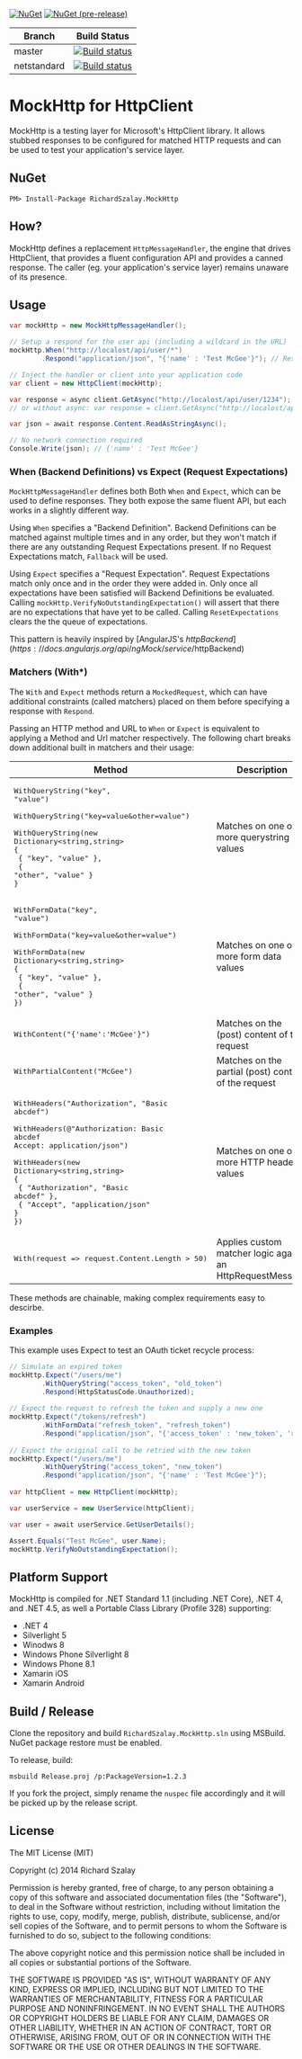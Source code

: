 [![NuGet](http://img.shields.io/nuget/v/RichardSzalay.MockHttp.svg?style=flat-square)](https://www.nuget.org/packages/RichardSzalay.MockHttp/)
[![NuGet (pre-release)](http://img.shields.io/nuget/vpre/RichardSzalay.MockHttp.svg?style=flat-square)](https://www.nuget.org/packages/RichardSzalay.MockHttp/)

| Branch   | Build Status  |
|----------|:-------------:|
| master |  [![Build status](https://ci.appveyor.com/api/projects/status/3in8hmcyg11wpcjw/branch/master?svg=true)](https://ci.appveyor.com/project/richardszalay/mockhttp) |
| netstandard |    [![Build status](https://ci.appveyor.com/api/projects/status/3in8hmcyg11wpcjw/branch/netstandard?svg=true)](https://ci.appveyor.com/project/richardszalay/mockhttp)   |

MockHttp for HttpClient
=====================

MockHttp is a testing layer for Microsoft's HttpClient library. It allows stubbed responses to be configured for matched HTTP requests and can be used to test your application's service layer.

## NuGet

    PM> Install-Package RichardSzalay.MockHttp

## How?

MockHttp defines a replacement `HttpMessageHandler`, the engine that drives HttpClient, that provides a fluent configuration API and provides a canned response. The caller (eg. your application's service layer) remains unaware of its presence.

## Usage

```csharp
var mockHttp = new MockHttpMessageHandler();

// Setup a respond for the user api (including a wildcard in the URL)
mockHttp.When("http://localost/api/user/*")
        .Respond("application/json", "{'name' : 'Test McGee'}"); // Respond with JSON

// Inject the handler or client into your application code
var client = new HttpClient(mockHttp);

var response = async client.GetAsync("http://localost/api/user/1234");
// or without async: var response = client.GetAsync("http://localost/api/user/1234").Result;

var json = await response.Content.ReadAsStringAsync();

// No network connection required
Console.Write(json); // {'name' : 'Test McGee'}
```

### When (Backend Definitions) vs Expect (Request Expectations)

`MockHttpMessageHandler` defines both Both `When` and `Expect`, which can be used to define responses. They both expose the same fluent API, but each works in a slightly different way.

Using `When` specifies a "Backend Definition". Backend Definitions can be matched against multiple times and in any order, but they won't match if there are any outstanding Request Expectations present. If no Request Expectations match, `Fallback` will be used.

Using `Expect` specifies a "Request Expectation". Request Expectations match only once and in the order they were added in. Only once all expectations have been satisfied will Backend Definitions be evaluated. Calling `mockHttp.VerifyNoOutstandingExpectation()` will assert that there are no expectations that have yet to be called. Calling `ResetExpectations` clears the the queue of expectations.

This pattern is heavily inspired by [AngularJS's $httpBackend](https://docs.angularjs.org/api/ngMock/service/$httpBackend)

### Matchers (With*)

The `With` and `Expect` methods return a `MockedRequest`, which can have additional constraints (called matchers) placed on them before specifying a response with `Respond`.

Passing an HTTP method and URL to `When` or `Expect` is equivalent to applying a Method and Url matcher respectively. The following chart breaks down additional built in matchers and their usage:

| Method | Description |
| ------ | ----------- |
| <pre>WithQueryString("key", "value")<br /><br />WithQueryString("key=value&other=value")<br /><br />WithQueryString(new Dictionary&lt;string,string><br />{<br />  { "key", "value" },<br />  { "other", "value" }<br />}<br /></pre> | Matches on one or more querystring values |
| <pre>WithFormData("key", "value")<br /><br />WithFormData("key=value&other=value")<br /><br />WithFormData(new Dictionary&lt;string,string><br />{<br />  { "key", "value" },<br />  { "other", "value" }<br />})<br /></pre> | Matches on one or more form data values |
| <pre>WithContent("{'name':'McGee'}")</pre> | Matches on the (post) content of the request |
| <pre>WithPartialContent("McGee")</pre> | Matches on the partial (post) content of the request |
| <pre>WithHeaders("Authorization", "Basic abcdef")<br /><br />WithHeaders(@"Authorization: Basic abcdef<br />Accept: application/json")<br /><br />WithHeaders(new Dictionary&lt;string,string><br />{<br />  { "Authorization", "Basic abcdef" },<br />  { "Accept", "application/json" }<br />})<br /></pre> | Matches on one or more HTTP header values |
| <pre>With(request => request.Content.Length > 50)</pre> | Applies custom matcher logic against an HttpRequestMessage |

These methods are chainable, making complex requirements easy to descirbe.

### Examples

This example uses Expect to test an OAuth ticket recycle process:

```csharp
// Simulate an expired token
mockHttp.Expect("/users/me")
        .WithQueryString("access_token", "old_token")
        .Respond(HttpStatusCode.Unauthorized);
    
// Expect the request to refresh the token and supply a new one
mockHttp.Expect("/tokens/refresh")
        .WithFormData("refresh_token", "refresh_token")
        .Respond("application/json", "{'access_token' : 'new_token', 'refresh_token' : 'new_refresh'}");
    
// Expect the original call to be retried with the new token
mockHttp.Expect("/users/me")
        .WithQueryString("access_token", "new_token")
        .Respond("application/json", "{'name' : 'Test McGee'}");
    
var httpClient = new HttpClient(mockHttp);

var userService = new UserService(httpClient);

var user = await userService.GetUserDetails();

Assert.Equals("Test McGee", user.Name);
mockHttp.VerifyNoOutstandingExpectation();
```
	
## Platform Support

MockHttp is compiled for .NET Standard 1.1 (including .NET Core), .NET 4, and .NET 4.5, as well a Portable Class Library (Profile 328) supporting:

* .NET 4
* Silverlight 5
* Winodws 8
* Windows Phone Silverlight 8
* Windows Phone 8.1
* Xamarin iOS
* Xamarin Android

## Build / Release

Clone the repository and build `RichardSzalay.MockHttp.sln` using MSBuild. NuGet package restore must be enabled.

To release, build:

```
msbuild Release.proj /p:PackageVersion=1.2.3
```

If you fork the project, simply rename the `nuspec` file accordingly and it will be picked up by the release script.

## License

The MIT License (MIT)

Copyright (c) 2014 Richard Szalay

Permission is hereby granted, free of charge, to any person obtaining a copy
of this software and associated documentation files (the "Software"), to deal
in the Software without restriction, including without limitation the rights
to use, copy, modify, merge, publish, distribute, sublicense, and/or sell
copies of the Software, and to permit persons to whom the Software is
furnished to do so, subject to the following conditions:

The above copyright notice and this permission notice shall be included in all
copies or substantial portions of the Software.

THE SOFTWARE IS PROVIDED "AS IS", WITHOUT WARRANTY OF ANY KIND, EXPRESS OR
IMPLIED, INCLUDING BUT NOT LIMITED TO THE WARRANTIES OF MERCHANTABILITY,
FITNESS FOR A PARTICULAR PURPOSE AND NONINFRINGEMENT. IN NO EVENT SHALL THE
AUTHORS OR COPYRIGHT HOLDERS BE LIABLE FOR ANY CLAIM, DAMAGES OR OTHER
LIABILITY, WHETHER IN AN ACTION OF CONTRACT, TORT OR OTHERWISE, ARISING FROM,
OUT OF OR IN CONNECTION WITH THE SOFTWARE OR THE USE OR OTHER DEALINGS IN THE
SOFTWARE.
